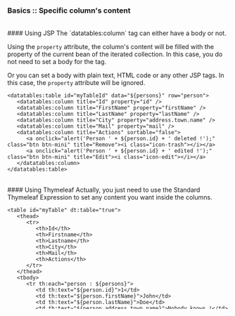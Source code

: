 ### Basics :: Specific column\'s content

<br />
#### Using JSP
The `datatables:column` tag can either have a body or not.

Using the `property` attribute, the column\'s content will be filled with the property of the current bean of the iterated collection. In this case, you do not need to set a body for the tag.

Or you can set a body with plain text, HTML code or any other JSP tags. In this case, the `property` attribute will be ignored.

	<datatables:table id="myTableId" data="${persons}" row="person">
	   <datatables:column title="Id" property="id" />
	   <datatables:column title="FirstName" property="firstName" />
	   <datatables:column title="LastName" property="lastName" />
	   <datatables:column title="City" property="address.town.name" />
	   <datatables:column title="Mail" property="mail" />
	   <datatables:column title="Actions" sortable="false">
	      <a onclick="alert('Person ' + ${person.id} + ' deleted !');" class="btn btn-mini" title="Remove"><i class="icon-trash"></i></a>
	      <a onclick="alert('Person ' + ${person.id} + ' edited !');" class="btn btn-mini" title="Edit"><i class="icon-edit"></i></a>
	   </datatables:column>
	</datatables:table>

<br />
#### Using Thymeleaf
Actually, you just need to use the Standard Thymeleaf Expression to set any content you want inside the columns.

	<table id="myTable" dt:table="true">
	   <thead>
	      <tr>
	         <th>Id</th>
	         <th>Firstname</th>
	         <th>Lastname</th>
	         <th>City</th>
	         <th>Mail</th>
	         <th>Actions</th>
	      </tr>
	   </thead>
	   <tbody>
	      <tr th:each="person : ${persons}">
	         <td th:text="${person.id}">1</td>
	         <td th:text="${person.firstName}">John</td>
	         <td th:text="${person.lastName}">Doe</td>
	         <td th:text="${person.address.town.name}">Nobody knows !</td>
	         <td th:text="${person.mail}">john@doe.com</td>
	         <td>
	            <a th:onclick="'alert(\'Person ' + ${person.id} + ' deleted !\');'" class="btn btn-mini" title="Remove"><i class="icon-trash"></i></a>
	            <a th:onclick="'alert(\'Person ' + ${person.id} + ' edited !\');'" class="btn btn-mini" title="Edit"><i class="icon-edit"></i></a>
	         </td>
	      </tr>
	   </tbody>
	</table>

